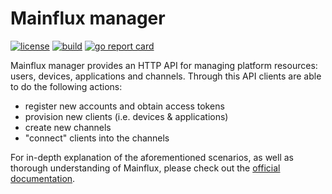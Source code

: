 # Mainflux manager

[![license][badge:license]](LICENSE)
[![build][badge:ci]][www:ci]
[![go report card][badge:grc]][www:grc]

Mainflux manager provides an HTTP API for managing platform resources: users,
devices, applications and channels. Through this API clients are able to do
the following actions:

- register new accounts and obtain access tokens
- provision new clients (i.e. devices & applications)
- create new channels
- "connect" clients into the channels

For in-depth explanation of the aforementioned scenarios, as well as thorough
understanding of Mainflux, please check out the [official documentation][doc].

[badge:license]: https://img.shields.io/badge/license-Apache%20v2.0-blue.svg
[badge:ci]: https://travis-ci.org/mainflux/manager.svg?branch=master
[badge:grc]: https://goreportcard.com/badge/github.com/mainflux/manager
[doc]: http://mainflux.io
[www:ci]: https://travis-ci.org/mainflux/manager
[www:grc]: https://goreportcard.com/report/github.com/mainflux/manager
